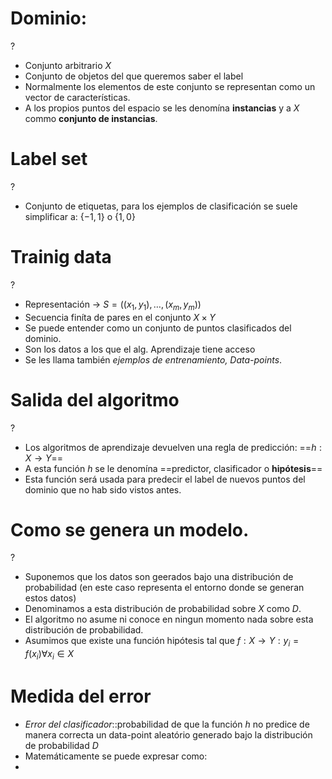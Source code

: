 
# Dominio:
?
- Conjunto arbitrario $X$
- Conjunto de objetos del que queremos saber el label 
- Normalmente los elementos de este conjunto se representan como un vector de características.
- A los propios puntos del espacio se les denomína **instancias** y a $X$ commo **conjunto de instancias**.


# Label set
?
- Conjunto de etiquetas, para los ejemplos de clasificación se suele simplificar a: $\{-1,1\}$ o $\{1,0\}$ 


# Trainig data
?
- Representación -> $S=((x_{1},y_{1}),\dots,(x_{m},y_{m}))$
- Secuencia finíta de pares en el conjunto $X \times Y$
- Se puede entender como un conjunto de puntos clasificados del dominio.
- Son los datos a los que el alg. Aprendizaje tiene acceso
- Se les llama también *ejemplos de entrenamiento, Data-points*.

# Salida del algoritmo
?
- Los algoritmos de aprendizaje devuelven una regla de predicción: ==$h:X \rightarrow Y$== 
- A esta función $h$ se le denomína ==predictor, clasificador o **hipótesis**== 
- Esta función será usada para predecir el label de nuevos puntos del dominio que no hab sido vistos antes.

# Como se genera un modelo.
?
- Suponemos que los datos son geerados bajo una distribución de probabilidad (en este caso representa el entorno donde se generan estos datos)
- Denominamos a esta distribución de probabilidad sobre $X$ como $D$.
- El algoritmo no asume ni conoce en ningun momento nada sobre esta distribución de probabilidad.
- Asumimos que existe una función hipótesis tal que $f:X \rightarrow Y : y_{i}=f(x_{i}) \forall x_{i} \in X$ 

# Medida del error
- *Error del clasificador*::probabilidad de que la función $h$ no predice de manera correcta un data-point aleatório generado bajo la distribución de probabilidad $D$
- Matemáticamente se puede expresar como: 
- 